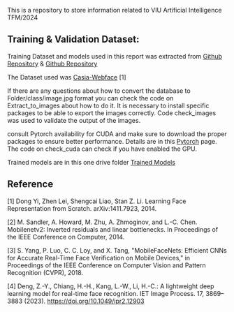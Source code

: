 This is a repository to store information related to VIU Artificial Intelligence TFM/2024


## Training & Validation Dataset:

Training Dataset and models used in this report was extracted from [Github Repository](https://github.com/deepinsight/insightface/tree/master/recognition/_datasets_)  &  [Github Repository](https://github.com/timesler/facenet-pytorch/tree/master)

The Dataset used was [Casia-Webface](https://drive.google.com/file/d/1KxNCrXzln0lal3N4JiYl9cFOIhT78y1l/view) [1]

If there are any questions about how to convert the database to Folder/class/image.jpg format you can check the code on Extract_to_images about how to do it. It is necessary to install specific packages to be able to export the images correctly. Code check_images was used to validate the output of the images.

consult Pytorch availability for CUDA and make sure to download the proper packages to ensure better performance.   Details are in this [Pytorch](https://pytorch.org/get-started/locally/) page. The code on check_cuda can check if you have enabled the GPU.

Trained models are in this one drive folder [Trained Models](https://1drv.ms/f/s!Ap41Q28xA5OT0W6iXNrVr_VKYKP0?e=g2gzmL)


## Reference

[1] Dong Yi, Zhen Lei, Shengcai Liao, Stan Z. Li. Learning Face Representation from Scratch. arXiv:1411.7923, 2014.

[2] M. Sandler, A. Howard, M. Zhu, A. Zhmoginov, and L.-C. Chen. Mobilenetv2: Inverted residuals and linear bottlenecks. In Proceedings of the IEEE Conference on Computer, 2014.

[3] S. Yang, P. Luo, C. C. Loy, and X. Tang, "MobileFaceNets: Efficient CNNs for Accurate Real-Time Face Verification on Mobile Devices," in Proceedings of the IEEE Conference on Computer Vision and Pattern Recognition (CVPR), 2018.

[4] Deng, Z.-Y., Chiang, H.-H., Kang, L.-W., Li, H.-C.: A lightweight deep learning model for real-time face recognition. IET Image Process. 17, 3869–3883 (2023). https://doi.org/10.1049/ipr2.12903
